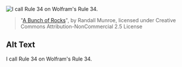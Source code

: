 ![I call Rule 34 on Wolfram's Rule 34.](https://imgs.xkcd.com/comics/a_bunch_of_rocks.png)
> "[A Bunch of Rocks](https://xkcd.com/505/)", by Randall Munroe, licensed under Creative Commons Attribution-NonCommercial 2.5 License

## Alt Text
I call Rule 34 on Wolfram's Rule 34.
